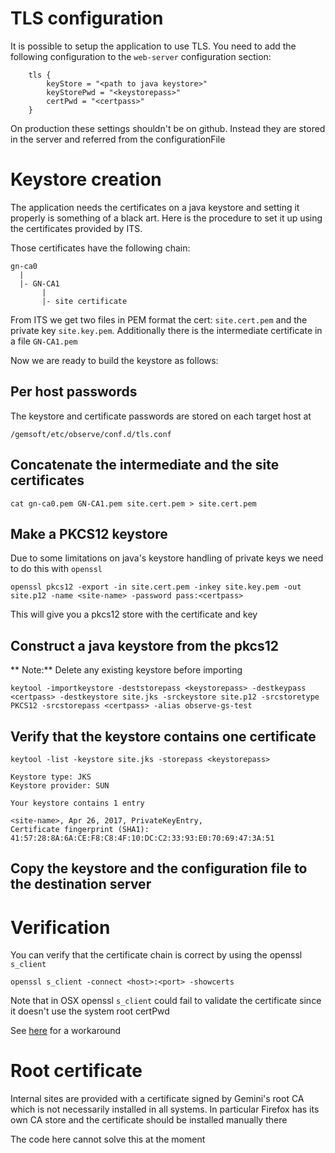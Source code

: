# TLS configuration

It is possible to setup the application to use TLS. You need to add the following
configuration to the `web-server` configuration section:

```
    tls {
        keyStore = "<path to java keystore>"
        keyStorePwd = "<keystorepass>"
        certPwd = "<certpass>"
    }
```

On production these settings shouldn't be on github. Instead they are stored
in the server and referred from the configurationFile

# Keystore creation

The application needs the certificates on a java keystore and setting it properly
is something of a black art. Here is the procedure to set it up using the certificates
provided by ITS.

Those certificates have the following chain:

```
gn-ca0
  |
  |- GN-CA1
       |
       |- site certificate
```

From ITS we get two files in PEM format the cert: `site.cert.pem` and the private key `site.key.pem`.
Additionally there is the intermediate certificate in a file `GN-CA1.pem`

Now we are ready to build the keystore as follows:

## Per host passwords

The keystore and certificate passwords are stored on each target host at

```
/gemsoft/etc/observe/conf.d/tls.conf
```

## Concatenate the intermediate and the site certificates

```
cat gn-ca0.pem GN-CA1.pem site.cert.pem > site.cert.pem
```

## Make a PKCS12 keystore

Due to some limitations on java's keystore handling of private keys we need to do this with `openssl`

```
openssl pkcs12 -export -in site.cert.pem -inkey site.key.pem -out site.p12 -name <site-name> -password pass:<certpass>
```

This will give you a pkcs12 store with the certificate and key

## Construct a java keystore from the pkcs12

** Note:** Delete any existing keystore before importing

```
keytool -importkeystore -deststorepass <keystorepass> -destkeypass <certpass> -destkeystore site.jks -srckeystore site.p12 -srcstoretype PKCS12 -srcstorepass <certpass> -alias observe-gs-test
```

## Verify that the keystore contains one certificate

```
keytool -list -keystore site.jks -storepass <keystorepass>

Keystore type: JKS
Keystore provider: SUN

Your keystore contains 1 entry

<site-name>, Apr 26, 2017, PrivateKeyEntry,
Certificate fingerprint (SHA1): 41:57:28:8A:6A:CE:F8:C8:4F:10:DC:C2:33:93:E0:70:69:47:3A:51
```

## Copy the keystore and the configuration file to the destination server

# Verification

You can verify that the certificate chain is correct by using the openssl `s_client`

```
openssl s_client -connect <host>:<port> -showcerts
```

Note that in OSX openssl `s_client` could fail to validate the certificate since it doesn't use the system root certPwd

See [here](http://jw35.blogspot.cl/2011/02/root-certificates-for-macos-openssl.html) for a workaround

# Root certificate

Internal sites are provided with a certificate signed by Gemini's root CA which is not necessarily installed
in all systems. In particular Firefox has its own CA store and the certificate should be installed manually there

The code here cannot solve this at the moment

